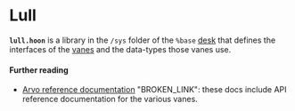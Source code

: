 # Lull

**`lull.hoon`** is a library in the `/sys` folder of the `%base` [desk](desk.md) that defines the interfaces of the [vanes](vane.md) and the data-types those vanes use.

#### Further reading

- [Arvo reference documentation](../system/kernel) "BROKEN_LINK": these docs include API reference documentation for the various vanes.
